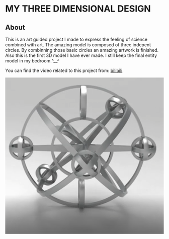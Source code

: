 # MY THREE DIMENSIONAL DESIGN

## About

This is an art guided project I made to express the feeling of science combined with art.
The amazing model is composed of three indepent circles. By combinning those basic circles an amazing artwork is finished.
Also this is the first 3D model I have ever made. I still keep the final entity model in my bedroom.^__^

You can find the video related to this project from: [bilibili](https://www.bilibili.com/video/BV1tp4y1v7cA).

<img src="https://github.com/actbee/My-Three-Dimensional-Design/blob/master/2.png?raw=true"> 